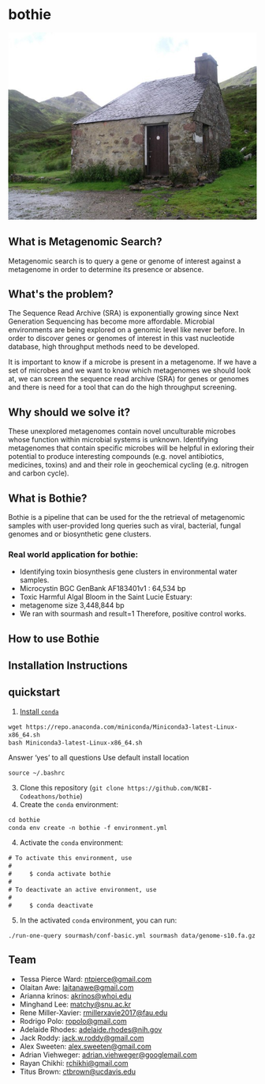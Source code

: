 # bothie

![Bothy](img/bothy.jpg)


## What is Metagenomic Search?
Metagenomic search is to query a gene or genome of interest against a metagenome in order to determine its presence or absence.

## What's the problem?
The Sequence Read Archive (SRA) is exponentially growing since Next Generation Sequencing has become more affordable. Microbial environments are being explored on a genomic level like never before. In order to discover genes or genomes of interest in this vast nucleotide database, high throughput methods need to be developed.

It is important to know if a microbe is present in a metagenome.
If we have a set of microbes and we want to know which metagenomes we should look at, we can screen the sequence read archive (SRA) for genes or genomes and there is need for a tool that can do the high throughput screening.

## Why should we solve it?
These unexplored metagenomes contain novel unculturable microbes whose function within microbial systems is unknown. Identifying metagenomes that contain specific microbes will be helpful in exloring their potential to produce interesting compounds (e.g. novel antibiotics, medicines, toxins) and and their role in geochemical cycling (e.g. nitrogen and carbon cycle).


## What is Bothie?
Bothie is a pipeline that can be used for the the retrieval of metagenomic samples with user-provided long queries such as viral, bacterial, fungal genomes and or biosynthetic gene clusters.

### Real world application for bothie:
+ Identifying toxin biosynthesis gene clusters in environmental water samples.
+ Microcystin BGC GenBank AF183401v1 : 64,534 bp
+ Toxic Harmful Algal Bloom in the Saint Lucie Estuary:
+ metagenome size 3,448,844 bp
+ We ran with sourmash and result=1 Therefore, positive control works.

## How to use Bothie


## Installation Instructions
## quickstart

1. [Install `conda`](https://bioconda.github.io/user/install.html#install-conda)

```
wget https://repo.anaconda.com/miniconda/Miniconda3-latest-Linux-x86_64.sh
bash Miniconda3-latest-Linux-x86_64.sh
```
Answer ‘yes’ to all questions
Use default install location
```
source ~/.bashrc
```

3. Clone this repository (`git clone https://github.com/NCBI-Codeathons/bothie`)
4. Create the `conda` environment:

```
cd bothie
conda env create -n bothie -f environment.yml
```

4. Activate the `conda` environment:
```
# To activate this environment, use
#
#     $ conda activate bothie
#
# To deactivate an active environment, use
#
#     $ conda deactivate
```

5. In the activated `conda` environment, you can run:

```
./run-one-query sourmash/conf-basic.yml sourmash data/genome-s10.fa.gz
```

## Team
+ Tessa Pierce Ward: ntpierce@gmail.com
+ Olaitan Awe: laitanawe@gmail.com
+ Arianna krinos: akrinos@whoi.edu
+ Minghand Lee: matchy@snu.ac.kr
+ Rene Miller-Xavier: rmillerxavie2017@fau.edu
+ Rodrigo Polo: ropolo@gmail.com
+ Adelaide Rhodes: adelaide.rhodes@nih.gov
+ Jack Roddy: jack.w.roddy@gmail.com
+ Alex Sweeten: alex.sweeten@gmail.com
+ Adrian Viehweger: adrian.viehweger@googlemail.com
+ Rayan Chikhi: rchikhi@gmail.com
+ Titus Brown: ctbrown@ucdavis.edu
